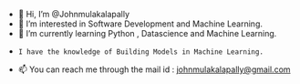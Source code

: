 - 👋 Hi, I’m @Johnmulakalapally
- 👀 I’m interested in Software Development and Machine Learning.
- 🌱 I’m currently learning Python , Datascience and Machine Learning.
-     I have the knowledge of Building Models in Machine Learning.
- 📫 You can reach me through the mail id : johnmulakalapally@gmail.com
